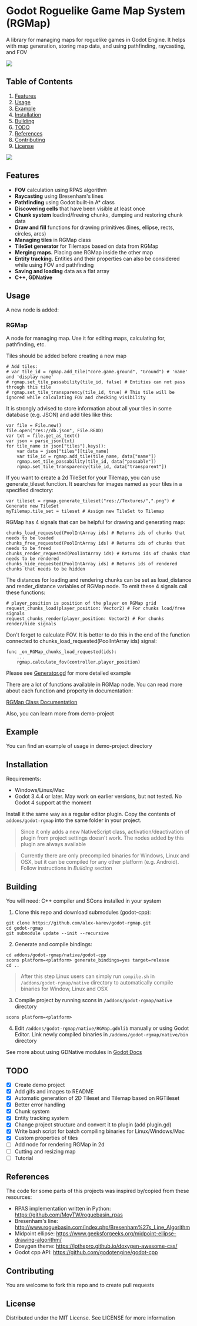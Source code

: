 # Godot Roguelike Game Map System (RGMap)

A library for managing maps for roguelike games in Godot Engine. It helps with map generation, storing map data, and using pathfinding, raycasting, and FOV

<img src="https://github.com/alex-karev/godot-rgmap/raw/main/addons/godot-rgmap/screenshots/demo.gif">

## Table of Contents

1. [Features](#features)
2. [Usage](#usage)
3. [Example](#example)
4. [Installation](#installation)
5. [Building](#building)
6. [TODO](#tODO)
7. [References](#references)
8. [Contributing](#contributing)
9. [License](#license)

<img src="https://github.com/alex-karev/godot-rgmap/raw/main/addons/godot-rgmap/screenshots/demo2.gif">

## Features
* **FOV** calculation using RPAS algorithm
* **Raycasting** using Bresenham's lines
* **Pathfinding** using Godot built-in A* class
* **Discovering cells** that have been visible at least once
* **Chunk system** loadind/freeing chunks, dumping and restoring chunk data
* **Draw and fill** functions for drawing primitives (lines, ellipse, rects, circles, arcs)
* **Managing tiles** in RGMap class
* **TileSet generator** for Tilemaps based on data from RGMap
* **Merging maps.** Placing one RGMap inside the other map
* **Entity tracking.** Entities and their properties can also be considered while using FOV and pathfinding 
* **Saving and loading** data as a flat array
* **C++, GDNative**

## Usage
A new node is added:

### RGMap
A node for managing map. Use it for editing maps, calculating for, pathfinding, etc.

Tiles should be added before creating a new map

```
# Add tiles:
# var tile_id = rgmap.add_tile("core.game.ground", "Ground") # 'name' and 'display name'
# rgmap.set_tile_passability(tile_id, false) # Entities can not pass through this tile 
# rgmap.set_tile_transparency(tile_id, true) # This tile will be ignored while calculating FOV and checking visibility
```

It is strongly advised to store information about all your tiles in some database (e.g. JSON) and add tiles like this:

```
var file = File.new()
file.open("res://db.json", File.READ)
var txt = file.get_as_text()
var json = parse_json(txt)
for tile_name in json["tiles"].keys():
    var data = json["tiles"][tile_name]
    var tile_id = rgmap.add_tile(tile_name, data["name"])
    rgmap.set_tile_passability(tile_id, data["passable"])
    rgmap.set_tile_transparency(tile_id, data["transparent"])
```

If you want to create a 2d TileSet for your Tilemap, you can use generate_tileset function. 
It searches for images named as your tiles in a specified directory:

```
var tileset = rgmap.generate_tileset("res://Textures/",".png") # Generate new TileSet
myTilemap.tile_set = tileset # Assign new TileSet to Tilemap
```

RGMap has 4 signals that can be helpful for drawing and generating map:

```
chunks_load_requested(PoolIntArray ids) # Returns ids of chunks that needs to be loaded
chunks_free_requested(PoolIntArray ids) # Returns ids of chunks that needs to be freed
chunks_render_requested(PoolIntArray ids) # Returns ids of chunks that needs to be rendered
chunks_hide_requested(PoolIntArray ids) # Returns ids of rendered chunks that needs to be hidden
```

The distances for loading and rendering chunks can be set as load_distance and render_distance variables of RGMap node. 
To emit these 4 signals call these functions:

```
# player_position is position of the player on RGMap grid
request_chunks_load(player_position: Vector2) # For chunks load/free signals
request_chunks_render(player_position: Vector2) # For chunks render/hide signals
```

Don't forget to calculate FOV. It is better to do this in the end of the function connected to chunks_load_requested(PoolIntArray ids) signal:

```
func _on_RGMap_chunks_load_requested(ids):
    ...
    rgmap.calculate_fov(controller.player_position)
```

Please see [Generator.gd](https://github.com/alex-karev/godot-rgmap/blob/main/addons/godot-rgmap/demo/Generator.gd) 
for more detailed example

There are a lot of functions available in RGMap node. You can read more about each function and property in documentation:

[RGMap Class Documentation](https://alex-karev.github.io/godot-rgmap/classgodot_1_1RGMap.html)

Also, you can learn more from demo-project

## Example
You can find an example of usage in demo-project directory

## Installation
Requirements:

* Windows/Linux/Mac
* Godot 3.4.4 or later. May work on earlier versions, but not tested. No Godot 4 support at the moment

Install it the same way as a regular editor plugin. Copy the contents of `addons/godot-rgmap` into the same folder in your project. 

> Since it only adds a new NativeScript class, activation/deactivation of plugin from project settings doesn't work. The nodes added by this plugin are always available

> Currently there are only precompiled binaries for Windows, Linux and OSX, but it can be compiled for any other platform (e.g. Android). Follow instructions in *Building* section

## Building
You will need: C++ compiler and SCons installed in your system

1. Clone this repo and download submodules (godot-cpp):

```
git clone https://github.com/alex-karev/godot-rgmap.git
cd godot-rgmap
git submodule update --init --recursive
```

2. Generate and compile bindings:

```
cd addons/godot-rgmap/native/godot-cpp
scons platform=<platform> generate_bindings=yes target=release 
cd ..
```

> After this step Linux users can simply run `compile.sh` in `/addons/godot-rgmap/native` directory to automatically compile binaries for Window, Linux and OSX

3. Compile project by running scons in `/addons/godot-rgmap/native` directory

```
scons platform=<platform>
```

4. Edit `/addons/godot-rgmap/native/RGMap.gdnlib` manually or using Godot Editor. Link newly compiled binaries in `/addons/godot-rgmap/native/bin` directory

See more about using GDNative modules in [Godot Docs](https://docs.godotengine.org/en/stable/tutorials/scripting/gdnative/gdnative_cpp_example.html#using-the-gdnative-module)

## TODO
- [X] Create demo project
- [X] Add gifs and images to README
- [X] Automatic generation of 2D Tileset and Tilemap based on RGTileset
- [X] Better error handling
- [X] Chunk system
- [X] Entity tracking system
- [X] Change project structure and convert it to plugin (add plugin.gd)
- [X] Write bash script for batch compiling binaries for Linux/Windows/Mac
- [X] Custom properties of tiles
- [ ] Add node for rendering RGMap in 2d
- [ ] Cutting and resizing map
- [ ] Tutorial

## References
The code for some parts of this projects was inspired by/copied from these resources:
* RPAS implementation written in Python: <https://github.com/MoyTW/roguebasin_rpas>
* Bresenham's line: <http://www.roguebasin.com/index.php/Bresenham%27s_Line_Algorithm>
* Midpoint ellipse: <https://www.geeksforgeeks.org/midpoint-ellipse-drawing-algorithm/>
* Doxygen theme: <https://jothepro.github.io/doxygen-awesome-css/>
* Godot cpp API: <https://github.com/godotengine/godot-cpp>

## Contributing
You are welcome to fork this repo and to create pull requests

## License
Distributed under the MIT License. See LICENSE for more information
